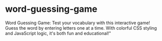 # word-guessing-game
Word Guessing Game: Test your vocabulary with this interactive game! Guess the word by entering letters one at a time. With colorful CSS styling and JavaScript logic, it's both fun and educational!"
